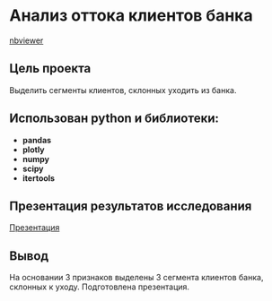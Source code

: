 # Анализ оттока клиентов банка

[nbviewer](https://nbviewer.org/github/l-gavrilova/Projects/blob/main/New_coffee_house/coffee_house.ipynb)

## Цель проекта

Выделить сегменты клиентов, склонных уходить из банка.

## Использован python и библиотеки:

- **pandas**
- **plotly**
- **numpy**
- **scipy**
- **itertools**


## Презентация результатов исследования

[Презентация](https://drive.google.com/file/d/1Tp2NsKkXHHMKLFsGWm3kZe0KqMRvAQCr/view?usp=drive_link)

## Вывод

На основании 3 признаков выделены 3 сегмента клиентов банка, склонных к уходу. Подготовлена презентация.

